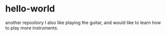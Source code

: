# hello-world
another repository
I also like playing the guitar, and would like to learn how to play more instruments.
